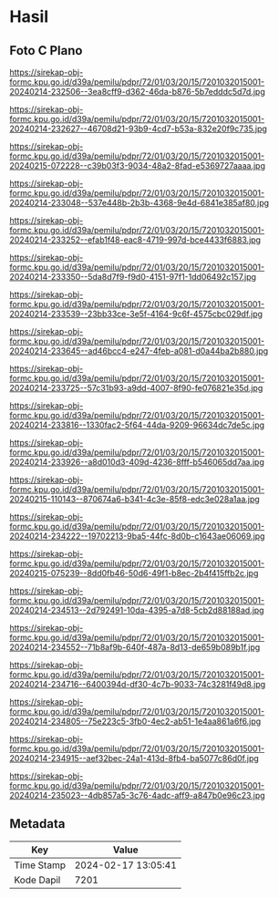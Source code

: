 # Hasil

## Foto C Plano

https://sirekap-obj-formc.kpu.go.id/d39a/pemilu/pdpr/72/01/03/20/15/7201032015001-20240214-232506--3ea8cff9-d362-46da-b876-5b7edddc5d7d.jpg

https://sirekap-obj-formc.kpu.go.id/d39a/pemilu/pdpr/72/01/03/20/15/7201032015001-20240214-232627--46708d21-93b9-4cd7-b53a-832e20f9c735.jpg

https://sirekap-obj-formc.kpu.go.id/d39a/pemilu/pdpr/72/01/03/20/15/7201032015001-20240215-072228--c39b03f3-9034-48a2-8fad-e5369727aaaa.jpg

https://sirekap-obj-formc.kpu.go.id/d39a/pemilu/pdpr/72/01/03/20/15/7201032015001-20240214-233048--537e448b-2b3b-4368-9e4d-6841e385af80.jpg

https://sirekap-obj-formc.kpu.go.id/d39a/pemilu/pdpr/72/01/03/20/15/7201032015001-20240214-233252--efab1f48-eac8-4719-997d-bce4433f6883.jpg

https://sirekap-obj-formc.kpu.go.id/d39a/pemilu/pdpr/72/01/03/20/15/7201032015001-20240214-233350--5da8d7f9-f9d0-4151-97f1-1dd06492c157.jpg

https://sirekap-obj-formc.kpu.go.id/d39a/pemilu/pdpr/72/01/03/20/15/7201032015001-20240214-233539--23bb33ce-3e5f-4164-9c6f-4575cbc029df.jpg

https://sirekap-obj-formc.kpu.go.id/d39a/pemilu/pdpr/72/01/03/20/15/7201032015001-20240214-233645--ad46bcc4-e247-4feb-a081-d0a44ba2b880.jpg

https://sirekap-obj-formc.kpu.go.id/d39a/pemilu/pdpr/72/01/03/20/15/7201032015001-20240214-233725--57c31b93-a9dd-4007-8f90-fe076821e35d.jpg

https://sirekap-obj-formc.kpu.go.id/d39a/pemilu/pdpr/72/01/03/20/15/7201032015001-20240214-233816--1330fac2-5f64-44da-9209-96634dc7de5c.jpg

https://sirekap-obj-formc.kpu.go.id/d39a/pemilu/pdpr/72/01/03/20/15/7201032015001-20240214-233926--a8d010d3-409d-4236-8fff-b546065dd7aa.jpg

https://sirekap-obj-formc.kpu.go.id/d39a/pemilu/pdpr/72/01/03/20/15/7201032015001-20240215-110143--870674a6-b341-4c3e-85f8-edc3e028a1aa.jpg

https://sirekap-obj-formc.kpu.go.id/d39a/pemilu/pdpr/72/01/03/20/15/7201032015001-20240214-234222--19702213-9ba5-44fc-8d0b-c1643ae06069.jpg

https://sirekap-obj-formc.kpu.go.id/d39a/pemilu/pdpr/72/01/03/20/15/7201032015001-20240215-075239--8dd0fb46-50d6-49f1-b8ec-2b4f415ffb2c.jpg

https://sirekap-obj-formc.kpu.go.id/d39a/pemilu/pdpr/72/01/03/20/15/7201032015001-20240214-234513--2d792491-10da-4395-a7d8-5cb2d88188ad.jpg

https://sirekap-obj-formc.kpu.go.id/d39a/pemilu/pdpr/72/01/03/20/15/7201032015001-20240214-234552--71b8af9b-640f-487a-8d13-de659b089b1f.jpg

https://sirekap-obj-formc.kpu.go.id/d39a/pemilu/pdpr/72/01/03/20/15/7201032015001-20240214-234716--6400394d-df30-4c7b-9033-74c3281f49d8.jpg

https://sirekap-obj-formc.kpu.go.id/d39a/pemilu/pdpr/72/01/03/20/15/7201032015001-20240214-234805--75e223c5-3fb0-4ec2-ab51-1e4aa861a6f6.jpg

https://sirekap-obj-formc.kpu.go.id/d39a/pemilu/pdpr/72/01/03/20/15/7201032015001-20240214-234915--aef32bec-24a1-413d-8fb4-ba5077c86d0f.jpg

https://sirekap-obj-formc.kpu.go.id/d39a/pemilu/pdpr/72/01/03/20/15/7201032015001-20240214-235023--4db857a5-3c76-4adc-aff9-a847b0e96c23.jpg


## Metadata

| Key        | Value               |
| ---------- | ------------------- |
| Time Stamp | 2024-02-17 13:05:41 |
| Kode Dapil | 7201                |



